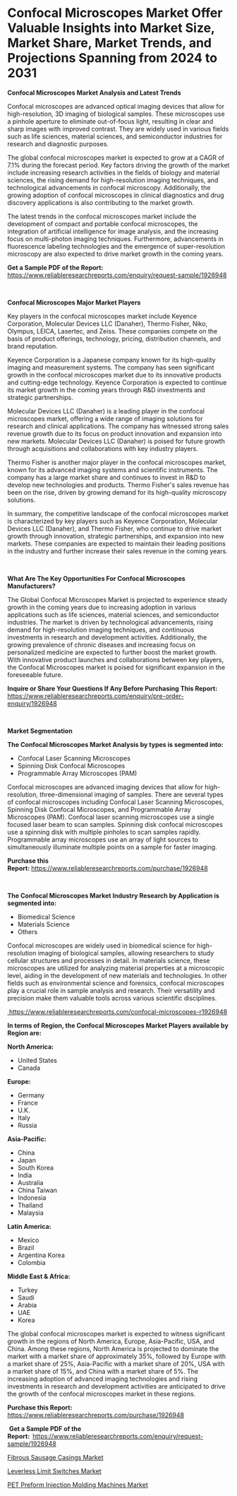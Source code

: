 <p><h1>Confocal Microscopes Market Offer Valuable Insights into Market Size, Market Share, Market Trends, and Projections Spanning from 2024 to 2031</h1></p><p><strong>Confocal Microscopes Market Analysis and Latest Trends</strong></p>
<p><p>Confocal microscopes are advanced optical imaging devices that allow for high-resolution, 3D imaging of biological samples. These microscopes use a pinhole aperture to eliminate out-of-focus light, resulting in clear and sharp images with improved contrast. They are widely used in various fields such as life sciences, material sciences, and semiconductor industries for research and diagnostic purposes.</p><p>The global confocal microscopes market is expected to grow at a CAGR of 7.1% during the forecast period. Key factors driving the growth of the market include increasing research activities in the fields of biology and material sciences, the rising demand for high-resolution imaging techniques, and technological advancements in confocal microscopy. Additionally, the growing adoption of confocal microscopes in clinical diagnostics and drug discovery applications is also contributing to the market growth.</p><p>The latest trends in the confocal microscopes market include the development of compact and portable confocal microscopes, the integration of artificial intelligence for image analysis, and the increasing focus on multi-photon imaging techniques. Furthermore, advancements in fluorescence labeling technologies and the emergence of super-resolution microscopy are also expected to drive market growth in the coming years.</p></p>
<p><strong>Get a Sample PDF of the Report:&nbsp;</strong> <a href="https://www.reliableresearchreports.com/enquiry/request-sample/1926948">https://www.reliableresearchreports.com/enquiry/request-sample/1926948</a></p>
<p>&nbsp;</p>
<p><strong>Confocal Microscopes Major Market Players</strong></p>
<p><p>Key players in the confocal microscopes market include Keyence Corporation, Molecular Devices LLC (Danaher), Thermo Fisher, Niko, Olympus, LEICA, Lasertec, and Zeiss. These companies compete on the basis of product offerings, technology, pricing, distribution channels, and brand reputation.</p><p>Keyence Corporation is a Japanese company known for its high-quality imaging and measurement systems. The company has seen significant growth in the confocal microscopes market due to its innovative products and cutting-edge technology. Keyence Corporation is expected to continue its market growth in the coming years through R&D investments and strategic partnerships.</p><p>Molecular Devices LLC (Danaher) is a leading player in the confocal microscopes market, offering a wide range of imaging solutions for research and clinical applications. The company has witnessed strong sales revenue growth due to its focus on product innovation and expansion into new markets. Molecular Devices LLC (Danaher) is poised for future growth through acquisitions and collaborations with key industry players.</p><p>Thermo Fisher is another major player in the confocal microscopes market, known for its advanced imaging systems and scientific instruments. The company has a large market share and continues to invest in R&D to develop new technologies and products. Thermo Fisher's sales revenue has been on the rise, driven by growing demand for its high-quality microscopy solutions.</p><p>In summary, the competitive landscape of the confocal microscopes market is characterized by key players such as Keyence Corporation, Molecular Devices LLC (Danaher), and Thermo Fisher, who continue to drive market growth through innovation, strategic partnerships, and expansion into new markets. These companies are expected to maintain their leading positions in the industry and further increase their sales revenue in the coming years.</p></p>
<p>&nbsp;</p>
<p><strong>What Are The Key Opportunities For Confocal Microscopes Manufacturers?</strong></p>
<p><p>The Global Confocal Microscopes Market is projected to experience steady growth in the coming years due to increasing adoption in various applications such as life sciences, material sciences, and semiconductor industries. The market is driven by technological advancements, rising demand for high-resolution imaging techniques, and continuous investments in research and development activities. Additionally, the growing prevalence of chronic diseases and increasing focus on personalized medicine are expected to further boost the market growth. With innovative product launches and collaborations between key players, the Confocal Microscopes market is poised for significant expansion in the foreseeable future.</p></p>
<p><strong>Inquire or Share Your Questions If Any Before Purchasing This Report:</strong> <a href="https://www.reliableresearchreports.com/enquiry/pre-order-enquiry/1926948">https://www.reliableresearchreports.com/enquiry/pre-order-enquiry/1926948</a></p>
<p>&nbsp;</p>
<p><strong>Market Segmentation</strong></p>
<p><strong>The Confocal Microscopes Market Analysis by types is segmented into:</strong></p>
<p><ul><li>Confocal Laser Scanning Microscopes</li><li>Spinning Disk Confocal Microscopes</li><li>Programmable Array Microscopes (PAM)</li></ul></p>
<p><p>Confocal microscopes are advanced imaging devices that allow for high-resolution, three-dimensional imaging of samples. There are several types of confocal microscopes including Confocal Laser Scanning Microscopes, Spinning Disk Confocal Microscopes, and Programmable Array Microscopes (PAM). Confocal laser scanning microscopes use a single focused laser beam to scan samples. Spinning disk confocal microscopes use a spinning disk with multiple pinholes to scan samples rapidly. Programmable array microscopes use an array of light sources to simultaneously illuminate multiple points on a sample for faster imaging.</p></p>
<p><strong>Purchase this Report:&nbsp;</strong><a href="https://www.reliableresearchreports.com/purchase/1926948">https://www.reliableresearchreports.com/purchase/1926948</a></p>
<p>&nbsp;</p>
<p><strong>The Confocal Microscopes Market Industry Research by Application is segmented into:</strong></p>
<p><ul><li>Biomedical Science</li><li>Materials Science</li><li>Others</li></ul></p>
<p><p>Confocal microscopes are widely used in biomedical science for high-resolution imaging of biological samples, allowing researchers to study cellular structures and processes in detail. In materials science, these microscopes are utilized for analyzing material properties at a microscopic level, aiding in the development of new materials and technologies. In other fields such as environmental science and forensics, confocal microscopes play a crucial role in sample analysis and research. Their versatility and precision make them valuable tools across various scientific disciplines.</p></p>
<p><a href="https://www.reliableresearchreports.com/confocal-microscopes-r1926948">&nbsp;https://www.reliableresearchreports.com/confocal-microscopes-r1926948</a></p>
<p><strong>In terms of Region, the Confocal Microscopes Market Players available by Region are:</strong></p>
<p>
    <p> <strong> North America: </strong>
        <ul>
            <li>United States</li>
            <li>Canada</li>
        </ul>
        </p> 
    <p> <strong> Europe: </strong>
        <ul>
            <li>Germany</li>
            <li>France</li>
            <li>U.K.</li>
            <li>Italy</li>
            <li>Russia</li>
        </ul>
        </p> 
    <p> <strong> Asia-Pacific: </strong>
        <ul>
            <li>China</li>
            <li>Japan</li>
            <li>South Korea</li>
            <li>India</li>
            <li>Australia</li>
            <li>China Taiwan</li>
            <li>Indonesia</li>
            <li>Thailand</li>
            <li>Malaysia</li>
        </ul>
        </p> 
    <p> <strong> Latin America: </strong>
        <ul>
            <li>Mexico</li>
            <li>Brazil</li>
            <li>Argentina Korea</li>
            <li>Colombia</li>
        </ul>
        </p> 
    <p> <strong> Middle East & Africa: </strong>
        <ul>
            <li>Turkey</li>
            <li>Saudi</li>
            <li>Arabia</li>
            <li>UAE</li>
            <li>Korea</li>
        </ul>
    </p>
    </p>
<p><p>The global confocal microscopes market is expected to witness significant growth in the regions of North America, Europe, Asia-Pacific, USA, and China. Among these regions, North America is projected to dominate the market with a market share of approximately 35%, followed by Europe with a market share of 25%, Asia-Pacific with a market share of 20%, USA with a market share of 15%, and China with a market share of 5%. The increasing adoption of advanced imaging technologies and rising investments in research and development activities are anticipated to drive the growth of the confocal microscopes market in these regions.</p></p>
<p><strong>Purchase this Report: </strong><a href="https://www.reliableresearchreports.com/purchase/1926948">https://www.reliableresearchreports.com/purchase/1926948</a></p>
<p>&nbsp;<strong>Get a Sample PDF of the Report:&nbsp;&nbsp;</strong><a href="https://www.reliableresearchreports.com/enquiry/request-sample/1926948">https://www.reliableresearchreports.com/enquiry/request-sample/1926948</a></p>
<p><strong></strong></p>
<p><p><a href="https://github.com/derrinmiltonellis35gcl/Market-Research-Report-List-3/blob/main/fibrous-sausage-casings-market.md">Fibrous Sausage Casings Market</a></p><p><a href="https://github.com/BerryGuann/Market-Research-Report-List-1/blob/main/leverless-limit-switches-market.md">Leverless Limit Switches Market</a></p><p><a href="https://github.com/Chiragrp22/Market-Research-Report-List-5/blob/main/pet-preform-injection-molding-machines-market.md">PET Preform Injection Molding Machines Market</a></p></p>